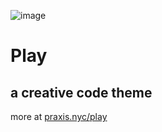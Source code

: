 ![image](https://praxis.nyc/images/logo-big.svg)

#  Play 
## a creative code theme 

more at [praxis.nyc/play](https://praxis.nyc/play)